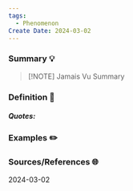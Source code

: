```yaml
---
tags:
  - Phenomenon
Create Date: 2024-03-02
---
```

### Summary 💡

> [!NOTE] Jamais Vu
> Summary

### Definition 📖

##### Quotes:

### Examples ✏️

### Sources/References 🌐 
2024-03-02